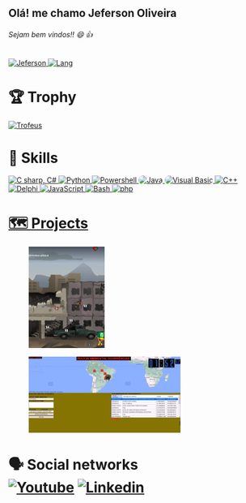 ## Olá! me chamo Jeferson Oliveira
###### Sejam bem vindos!! 😄 :+1:

<div>
<a href="https://github.com/CyberJeferson">
<img src="https://github-readme-stats.vercel.app/api?username=CyberJeferson&layout=compact&show_icons=true&theme=tokyonight&include_all_commits=true&count_private=true" alt="Jeferson" width="400px"/>  
<img src="https://github-readme-stats.vercel.app/api/top-langs/?username=CyberJeferson&layout=compact&langs_count=7&theme=tokyonight" alt="Lang" /> 
</a>
</div>


<div>
	
<h1>🏆 Trophy</h1>
<a href="#">	
<img  src="https://github-profile-trophy.vercel.app/?username=CyberJeferson&theme=gruvbox&no-frame=true&margin-w=50&no-bg=true" alt="Trofeus"/>
</a>
</div>	
<div>
<h1>🔨 Skills</h1>
		<a href="https://github.com/CyberJeferson">
 <img src="https://camo.githubusercontent.com/4612a0901570b37d248eaa1cddd08b8d8e424581c58bd17cecd4bb9b9119b9e9/68747470733a2f2f67726f77697a2e636f6d2e62722f77702d636f6e74656e742f75706c6f6164732f323032302f30382f6b697373706e672d632d70726f6772616d6d696e672d6c616e67756167652d6c6f676f2d6d6963726f736f66742d76697375616c2d737475642d61746c61732d706f7274666f6c696f2d35623839393139326437633630302e313632383537313131353335373432333534383833382e706e67" alt="C sharp, C#" width="50" height="50" />
<img src="https://user-images.githubusercontent.com/63682724/128651162-87134254-6df7-4551-aad7-ecdd7c0f6f53.png" alt="Python" width="50" height="50" />


   <img  src="https://encrypted-tbn0.gstatic.com/images?q=tbn:ANd9GcSN1Ea0rKFZetvXEduraATRIiyZjhr5I_8Hbw&usqp=CAU" alt="Powershell" width="50" height="50" />
  
   <img style ="border-radius: 25px" src="https://user-images.githubusercontent.com/63682724/128651234-ceacea34-5420-438d-a3e3-3814b41203c9.png" alt="Java" width="50" height="50" />			

   <img style ="border-radius: 25px" src="https://user-images.githubusercontent.com/63682724/128554016-a81df845-ec72-4cdc-a7e4-0f3be6fa57df.png" alt="Visual Basic" width="50" height="50" />
   <img src="https://user-images.githubusercontent.com/63682724/128651088-749ef694-b7ea-4a13-8abd-249bae0f9fad.png" alt="C++" width="50" height="50" />
   <img src="https://user-images.githubusercontent.com/63682724/128553726-b0d25b15-701a-4620-a4f6-c8385a683406.png" alt="Delphi" width="50" height="50" />


 <img  src="https://camo.githubusercontent.com/01920dc8ff66bdb2cd3bbc4847b3f88c16b706a24a3e2ee8c22b51eace241460/68747470733a2f2f75706c6f61642e77696b696d656469612e6f72672f77696b6970656469612f636f6d6d6f6e732f7468756d622f392f39392f556e6f6666696369616c5f4a6176615363726970745f6c6f676f5f322e7376672f3132303070782d556e6f6666696369616c5f4a6176615363726970745f6c6f676f5f322e7376672e706e67" alt="JavaScript" width="50" height="50" />
	 <img  src="https://user-images.githubusercontent.com/63682724/128567376-27697881-3716-4006-9f9a-435b3456230c.png" alt="Bash" width="50" height="50" />
	<img  src="https://user-images.githubusercontent.com/63682724/128651422-d2b652ad-8035-4861-a664-da951c2f6df0.png" alt="php" width="50" height="50"/>


	


</div>
	
<div>
	<h1>🗺️ Projects</h1>
<figure>	
<a href="https://github.com/CyberJeferson/Game_Reciclagem_APS">	
<img src="https://github.com/CyberJeferson/Game_Reciclagem_APS/raw/main/projeto.gif" width="150px" height = "200px"/>
</a>
</figure>
<figure>
<a href="https://github.com/CyberJeferson/Pojeto-soquete-de-rede-exemplo-Csharp">
<img src="https://github.com/CyberJeferson/Pojeto-soquete-de-rede-exemplo-Csharp/raw/main/img/sockgif.gif" width="300px" height = "150px"/>
</a>
</figure>	



</div>

<div>
  <h1>🗣️ Social networks</<h1>
    <br>
 <a href="https://www.youtube.com/channel/UCz-iNlr68eMM1N5vcsBSJrw"><img src="https://user-images.githubusercontent.com/63682724/128556361-bfc5907f-1a86-41a7-a376-53f7dba317d2.png" alt="Youtube" width="50" height="50" /></a>
<a href="https://www.linkedin.com/in/jeferson-oliveira-8335051b6/"><img style="border-style: none;" src="https://user-images.githubusercontent.com/63682724/128556484-2ee80436-9dca-4876-8fd8-72bf2c312171.png" alt="Linkedin" width="50" height="50" /></a>



</div>

